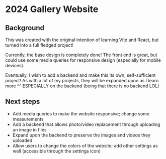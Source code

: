 # 2024 Gallery Website

## Background

This was created with the original intention of learning Vite and React, but turned into a full fledged project!

Currently, the base design is completely done! The front end is great, but could use some media queries for responsive design (especially for mobile devices).

Eventually, I wish to add a backend and make this its own, self-sufficient project! As with a lot of my projects, they will be expanded upon as I learn more ^^ ESPECIALLY on the backend (being that there is no backend LOL)

## Next steps
- Add media queries to make the website responsive; change some measurements
- Add a backend that allows photo/video replacement through uploading an image in files
- Expand upon the backend to preserve the images and videos they uploaded
- Allow users to change the colors of the website; add other settings as well (accessible through the settings icon)
